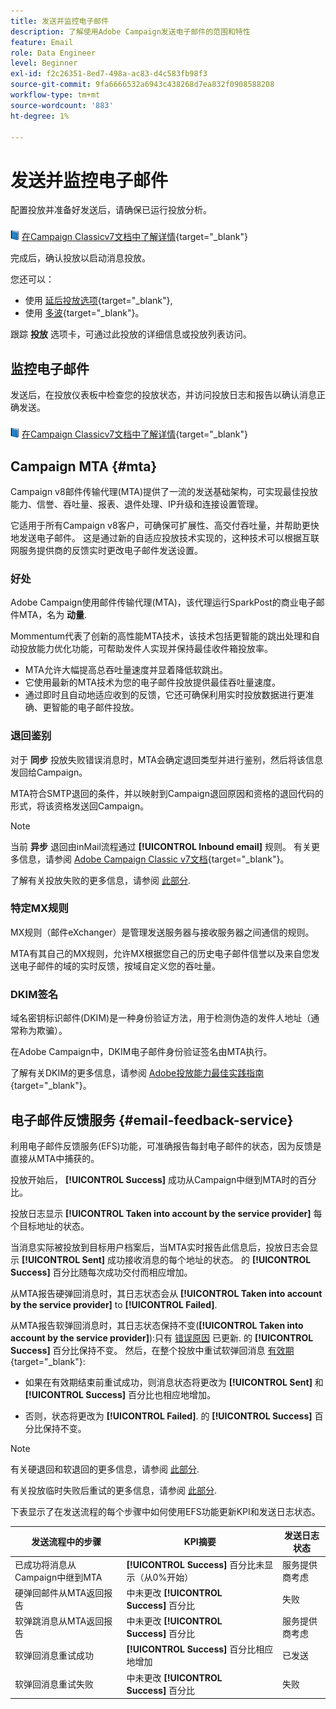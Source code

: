 ```yaml
---
title: 发送并监控电子邮件
description: 了解使用Adobe Campaign发送电子邮件的范围和特性
feature: Email
role: Data Engineer
level: Beginner
exl-id: f2c26351-8ed7-498a-ac83-d4c583fb98f3
source-git-commit: 9fa6666532a6943c438268d7ea832f0908588208
workflow-type: tm+mt
source-wordcount: '883'
ht-degree: 1%

---
```



# 发送并监控电子邮件

配置投放并准备好发送后，请确保已运行投放分析。

![](../assets/do-not-localize/book.png) [在Campaign Classicv7文档中了解详情](https://experienceleague.adobe.com/docs/campaign-classic/using/sending-messages/key-steps-when-creating-a-delivery/steps-sending-the-delivery.html#confirming-delivery){target=&quot;_blank&quot;}

完成后，确认投放以启动消息投放。

您还可以：

* 使用 [延后投放选项](https://experienceleague.adobe.com/docs/campaign-classic/using/sending-messages/key-steps-when-creating-a-delivery/steps-sending-the-delivery.html#scheduling-the-delivery-sending){target=&quot;_blank&quot;},
* 使用 [多波](https://experienceleague.adobe.com/docs/campaign-classic/using/sending-messages/key-steps-when-creating-a-delivery/steps-sending-the-delivery.html#sending-using-multiple-waves){target=&quot;_blank&quot;}。

跟踪 **投放** 选项卡，可通过此投放的详细信息或投放列表访问。

## 监控电子邮件

发送后，在投放仪表板中检查您的投放状态，并访问投放日志和报告以确认消息正确发送。

![](../assets/do-not-localize/book.png) [在Campaign Classicv7文档中了解详情](https://experienceleague.adobe.com/docs/campaign-classic/using/sending-messages/key-steps-when-creating-a-delivery/delivery-bestpractices/track-and-monitor.html){target=&quot;_blank&quot;}


## Campaign MTA {#mta}

Campaign v8邮件传输代理(MTA)提供了一流的发送基础架构，可实现最佳投放能力、信誉、吞吐量、报表、退件处理、IP升级和连接设置管理。

它适用于所有Campaign v8客户，可确保可扩展性、高交付吞吐量，并帮助更快地发送电子邮件。 这是通过新的自适应投放技术实现的，这种技术可以根据互联网服务提供商的反馈实时更改电子邮件发送设置。

### 好处

Adobe Campaign使用邮件传输代理(MTA)，该代理运行SparkPost的商业电子邮件MTA，名为 **动量**.

Mommentum代表了创新的高性能MTA技术，该技术包括更智能的跳出处理和自动投放能力优化功能，可帮助发件人实现并保持最佳收件箱投放率。

* MTA允许大幅提高总吞吐量速度并显着降低软跳出。
* 它使用最新的MTA技术为您的电子邮件投放提供最佳吞吐量速度。
* 通过即时且自动地适应收到的反馈，它还可确保利用实时投放数据进行更准确、更智能的电子邮件投放。

### 退回鉴别

对于 **同步** 投放失败错误消息时，MTA会确定退回类型并进行鉴别，然后将该信息发回给Campaign。

MTA符合SMTP退回的条件，并以映射到Campaign退回原因和资格的退回代码的形式，将该资格发送回Campaign。

>[!NOTE]
>
>当前 **异步** 退回由inMail流程通过 **[!UICONTROL Inbound email]** 规则。 有关更多信息，请参阅 [Adobe Campaign Classic v7文档](https://experienceleague.adobe.com/docs/campaign-classic/using/sending-messages/monitoring-deliveries/understanding-delivery-failures.html#bounce-mail-qualification){target=&quot;_blank&quot;}。 <!--Refer to [bounce mail qualification](delivery-failures.md#bounce-mail-qualification)-->

了解有关投放失败的更多信息，请参阅 [此部分](delivery-failures.md).


### 特定MX规则

MX规则（邮件eXchanger）是管理发送服务器与接收服务器之间通信的规则。

MTA有其自己的MX规则，允许MX根据您自己的历史电子邮件信誉以及来自您发送电子邮件的域的实时反馈，按域自定义您的吞吐量。

### DKIM签名

域名密钥标识邮件(DKIM)是一种身份验证方法，用于检测伪造的发件人地址（通常称为欺骗）。

在Adobe Campaign中，DKIM电子邮件身份验证签名由MTA执行。

了解有关DKIM的更多信息，请参阅 [Adobe投放能力最佳实践指南](https://experienceleague.adobe.com/docs/deliverability-learn/deliverability-best-practice-guide/transition-process/infrastructure.html#authentication){target=&quot;_blank&quot;}。

## 电子邮件反馈服务 {#email-feedback-service}

利用电子邮件反馈服务(EFS)功能，可准确报告每封电子邮件的状态，因为反馈是直接从MTA中捕获的。

投放开始后， **[!UICONTROL Success]** 成功从Campaign中继到MTA时的百分比。

投放日志显示 **[!UICONTROL Taken into account by the service provider]** 每个目标地址的状态。

当消息实际被投放到目标用户档案后，当MTA实时报告此信息后，投放日志会显示 **[!UICONTROL Sent]** 成功接收消息的每个地址的状态。 的 **[!UICONTROL Success]** 百分比随每次成功交付而相应增加。

从MTA报告硬弹回消息时，其日志状态会从 **[!UICONTROL Taken into account by the service provider]** to **[!UICONTROL Failed]**<!-- and the **[!UICONTROL Bounces + errors]** percentage is increased accordingly-->.

从MTA报告软弹回消息时，其日志状态保持不变(**[!UICONTROL Taken into account by the service provider]**):只有 [错误原因](delivery-failures.md#delivery-failure-reasons) 已更新<!-- and the **[!UICONTROL Bounces + errors]** percentage is increased accordingly-->. 的 **[!UICONTROL Success]** 百分比保持不变。 然后，在整个投放中重试软弹回消息 [有效期](https://experienceleague.adobe.com/docs/campaign-classic/using/sending-messages/key-steps-when-creating-a-delivery/steps-sending-the-delivery.html#defining-validity-period){target=&quot;_blank&quot;}:

* 如果在有效期结束前重试成功，则消息状态将更改为 **[!UICONTROL Sent]** 和 **[!UICONTROL Success]** 百分比也相应地增加。

* 否则，状态将更改为 **[!UICONTROL Failed]**. 的 **[!UICONTROL Success]** <!--and **[!UICONTROL Bounces + errors]** -->百分比保持不变。

>[!NOTE]
>
>有关硬退回和软退回的更多信息，请参阅 [此部分](delivery-failures.md#delivery-failure-reasons).
>
>有关投放临时失败后重试的更多信息，请参阅 [此部分](delivery-failures.md#retries).

下表显示了在发送流程的每个步骤中如何使用EFS功能更新KPI和发送日志状态。

| 发送流程中的步骤 | KPI摘要 | 发送日志状态 |
|--- |--- |--- |
| 已成功将消息从Campaign中继到MTA | **[!UICONTROL Success]** 百分比未显示（从0%开始） | 服务提供商考虑 |
| 硬弹回邮件从MTA返回报告 | 中未更改 **[!UICONTROL Success]** 百分比 | 失败 |
| 软弹跳消息从MTA返回报告 | 中未更改 **[!UICONTROL Success]** 百分比 | 服务提供商考虑 |
| 软弹回消息重试成功 | **[!UICONTROL Success]** 百分比相应地增加 | 已发送 |
| 软弹回消息重试失败 | 中未更改 **[!UICONTROL Success]** 百分比 | 失败 |

